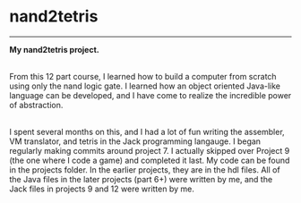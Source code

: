 # nand2tetris
***
**My nand2tetris project.** 

<br/>From this 12 part course, I learned how to build a computer from scratch using only the nand logic gate. I learned how an object oriented Java-like language can be developed, and I have come to realize the incredible power of abstraction. 

<br/>I spent several months on this, and I had a lot of fun writing the assembler, VM translator, and tetris in the Jack programming langauge. I began regularly making commits around project 7. I actually skipped over Project 9 (the one where I code a game) and completed it last. My code can be found in the projects folder. In the earlier projects, they are in the hdl files. All of the Java files in the later projects (part 6+) were written by me, and the Jack files in projects 9 and 12 were written by me.
